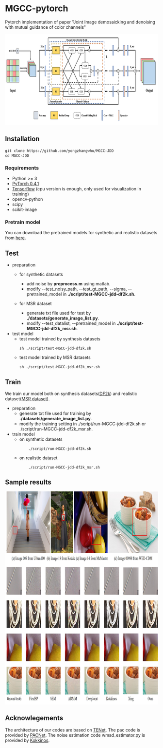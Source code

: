 # MGCC-pytorch
Pytorch implementation of paper "Joint Image demosaicking and denoising with mutual guidance of color channels"
<p align="center">
  <img height="300" src="figs/MGCC.png">
</p> 

## Installation
```
git clone https://github.com/yongzhangwhu/MGCC-JDD
cd MGCC-JDD  
```
### Requirements
- Python >= 3
- [PyTorch 0.4.1](https://pytorch.org/)
- [Tensorflow](https://www.tensorflow.org/install)  (cpu version is enough, only used for visualization in training)
- opencv-python 
- scipy 
- scikit-image

### Pretrain model
You can download the pretrained models for synthetic and realistic datasets from [here](https://drive.google.com/drive/folders/1jetdV2tXJ8dkg1HLDylhy7e2g9iU1Ilr?usp=sharing).

## Test
- preparation
    - for synthetic datasets
        - add noise by **preprocess.m** using matlab.
        - modify --test_noisy_path, --test_gt_path, --sigma, --pretrained_model in **./script/test-MGCC-jdd-df2k.sh**.

    - for MSR dataset
        - generate txt file used for test by **./datasets/generate_image_list.py**.
        - modify --test_datalist, --pretrained_model in **./script/test-MGCC-jdd-df2k_msr.sh**.
- test model
    - test model trained by synthesis datasets 
        ```
        sh ./script/test-MGCC-jdd-df2k.sh  
        ```  
    - test model trained by MSR datasets
        ```
        sh ./script/test-MGCC-jdd-df2k_msr.sh 
        ``` 
## Train
We train our model both on synthesis datasets([DF2k](https://github.com/xinntao/BasicSR)) and realistic dataset([MSR dataset](https://msropendata.com/datasets/14e910fa-af4a-4a6a-b3b5-fef2f688c923)).

- preparation
    - generate txt file used for training by **./datasets/generate_image_list.py**.
    - modify the training setting in ./script/run-MGCC-jdd-df2k.sh or ./script/run-MGCC-jdd-df2k_msr.sh.
- train model
    - on synthetic datasets
      ```
          ./script/run-MGCC-jdd-df2k.sh
      ```
    - on realistic dataset
      ```
          ./script/run-MGCC-jdd-df2k_msr.sh
      ```
       

## Sample results
<p align="center">
  <img height="700" src="figs/JDD_comparison.jpg">
</p> 

## Acknowlegements
The architecture of our codes are based on [TENet](https://github.com/guochengqian/TENet). 
The pac code is provided by [PACNet](https://github.com/NVlabs/pacnet).
The noise estimation code wmad_estimator.py is provided by [Kokkinos](https://github.com/cig-skoltech/deep_demosaick).

